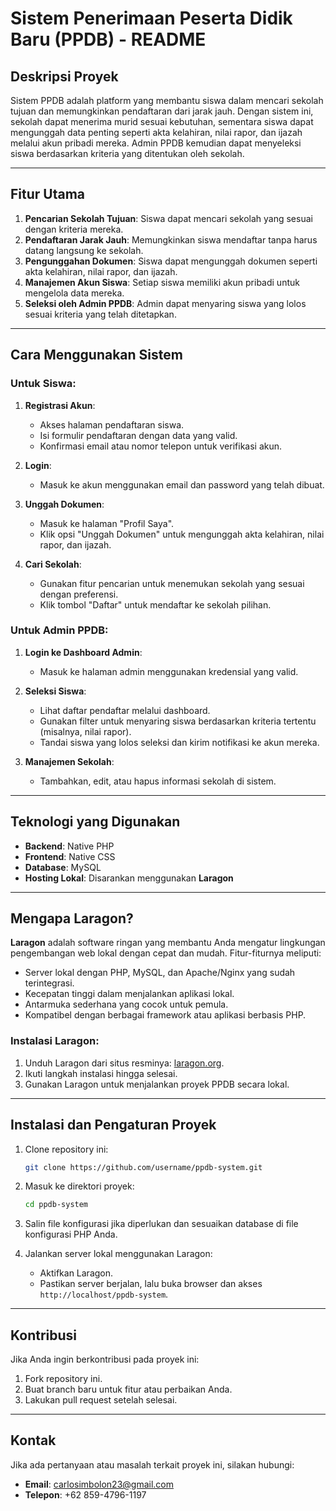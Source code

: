 # Sistem Penerimaan Peserta Didik Baru (PPDB) - README

## Deskripsi Proyek
Sistem PPDB adalah platform yang membantu siswa dalam mencari sekolah tujuan dan memungkinkan pendaftaran dari jarak jauh. Dengan sistem ini, sekolah dapat menerima murid sesuai kebutuhan, sementara siswa dapat mengunggah data penting seperti akta kelahiran, nilai rapor, dan ijazah melalui akun pribadi mereka. Admin PPDB kemudian dapat menyeleksi siswa berdasarkan kriteria yang ditentukan oleh sekolah.

---

## Fitur Utama
1. **Pencarian Sekolah Tujuan**: Siswa dapat mencari sekolah yang sesuai dengan kriteria mereka.
2. **Pendaftaran Jarak Jauh**: Memungkinkan siswa mendaftar tanpa harus datang langsung ke sekolah.
3. **Pengunggahan Dokumen**: Siswa dapat mengunggah dokumen seperti akta kelahiran, nilai rapor, dan ijazah.
4. **Manajemen Akun Siswa**: Setiap siswa memiliki akun pribadi untuk mengelola data mereka.
5. **Seleksi oleh Admin PPDB**: Admin dapat menyaring siswa yang lolos sesuai kriteria yang telah ditetapkan.

---

## Cara Menggunakan Sistem

### Untuk Siswa:
1. **Registrasi Akun**:
   - Akses halaman pendaftaran siswa.
   - Isi formulir pendaftaran dengan data yang valid.
   - Konfirmasi email atau nomor telepon untuk verifikasi akun.

2. **Login**:
   - Masuk ke akun menggunakan email dan password yang telah dibuat.

3. **Unggah Dokumen**:
   - Masuk ke halaman "Profil Saya".
   - Klik opsi "Unggah Dokumen" untuk mengunggah akta kelahiran, nilai rapor, dan ijazah.

4. **Cari Sekolah**:
   - Gunakan fitur pencarian untuk menemukan sekolah yang sesuai dengan preferensi.
   - Klik tombol "Daftar" untuk mendaftar ke sekolah pilihan.

### Untuk Admin PPDB:
1. **Login ke Dashboard Admin**:
   - Masuk ke halaman admin menggunakan kredensial yang valid.

2. **Seleksi Siswa**:
   - Lihat daftar pendaftar melalui dashboard.
   - Gunakan filter untuk menyaring siswa berdasarkan kriteria tertentu (misalnya, nilai rapor).
   - Tandai siswa yang lolos seleksi dan kirim notifikasi ke akun mereka.

3. **Manajemen Sekolah**:
   - Tambahkan, edit, atau hapus informasi sekolah di sistem.

---

## Teknologi yang Digunakan
- **Backend**: Native PHP
- **Frontend**: Native CSS
- **Database**: MySQL
- **Hosting Lokal**: Disarankan menggunakan **Laragon**

---

## Mengapa Laragon?
**Laragon** adalah software ringan yang membantu Anda mengatur lingkungan pengembangan web lokal dengan cepat dan mudah. Fitur-fiturnya meliputi:
- Server lokal dengan PHP, MySQL, dan Apache/Nginx yang sudah terintegrasi.
- Kecepatan tinggi dalam menjalankan aplikasi lokal.
- Antarmuka sederhana yang cocok untuk pemula.
- Kompatibel dengan berbagai framework atau aplikasi berbasis PHP.

### Instalasi Laragon:
1. Unduh Laragon dari situs resminya: [laragon.org](https://laragon.org).
2. Ikuti langkah instalasi hingga selesai.
3. Gunakan Laragon untuk menjalankan proyek PPDB secara lokal.

---

## Instalasi dan Pengaturan Proyek
1. Clone repository ini:
   ```bash
   git clone https://github.com/username/ppdb-system.git
   ```

2. Masuk ke direktori proyek:
   ```bash
   cd ppdb-system
   ```

3. Salin file konfigurasi jika diperlukan dan sesuaikan database di file konfigurasi PHP Anda.

4. Jalankan server lokal menggunakan Laragon:
   - Aktifkan Laragon.
   - Pastikan server berjalan, lalu buka browser dan akses `http://localhost/ppdb-system`.

---

## Kontribusi
Jika Anda ingin berkontribusi pada proyek ini:
1. Fork repository ini.
2. Buat branch baru untuk fitur atau perbaikan Anda.
3. Lakukan pull request setelah selesai.

---

## Kontak
Jika ada pertanyaan atau masalah terkait proyek ini, silakan hubungi:
- **Email**: carlosimbolon23@gmail.com
- **Telepon**: +62 859-4796-1197

